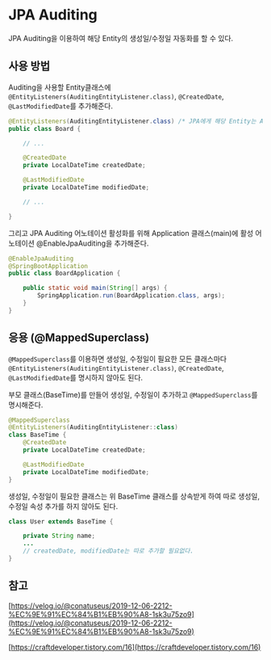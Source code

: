 # JPA Auditing
JPA Auditing을 이용하여 해당 Entity의 생성일/수정일 자동화를 할 수 있다.


## 사용 방법
Auditing을 사용할 Entity클래스에 `@EntityListeners(AuditingEntityListener.class)`, `@CreatedDate`, `@LastModifiedDate`를 추가해준다.

```java
@EntityListeners(AuditingEntityListener.class) /* JPA에게 해당 Entity는 Auditiong 기능을 사용함을 알립니다. */
public class Board {

    // ...

    @CreatedDate
    private LocalDateTime createdDate;

    @LastModifiedDate
    private LocalDateTime modifiedDate;

    // ...

}
```

그리고 JPA Auditing 어노테이션 활성화를 위해 Application 클래스(main)에 활성 어노테이션 @EnableJpaAuditing을 추가해준다.

```java
@EnableJpaAuditing
@SpringBootApplication
public class BoardApplication {

	public static void main(String[] args) {
		SpringApplication.run(BoardApplication.class, args);
	}
}
```

## 응용 (@MappedSuperclass)

`@MappedSuperclass`를 이용하면 생성일, 수정일이 필요한 모든 클래스마다 `@EntityListeners(AuditingEntityListener.class)`, `@CreatedDate`, `@LastModifiedDate`를 명시하지 않아도 된다.

 부모 클래스(BaseTime)를 만들어 생성일, 수정일이 추가하고 `@MappedSuperclass`를 명시해준다.

```java
@MappedSuperclass
@EntityListeners(AuditingEntityListener::class)
class BaseTime {
    @CreatedDate
    private LocalDateTime createdDate;

    @LastModifiedDate
    private LocalDateTime modifiedDate;
}
```

생성일, 수정일이 필요한 클래스는 위 BaseTime 클래스를 상속받게 하여 따로 생성일, 수정일 속성 추가를 하지 않아도 된다.

```java
class User extends BaseTime {

    private String name;
    ...
    // createdDate, modifiedDate는 따로 추가할 필요없다.
}
```


## 참고
[https://velog.io/@conatuseus/2019-12-06-2212-%EC%9E%91%EC%84%B1%EB%90%A8-1sk3u75zo9](https://velog.io/@conatuseus/2019-12-06-2212-%EC%9E%91%EC%84%B1%EB%90%A8-1sk3u75zo9)

[https://craftdeveloper.tistory.com/16](https://craftdeveloper.tistory.com/16)